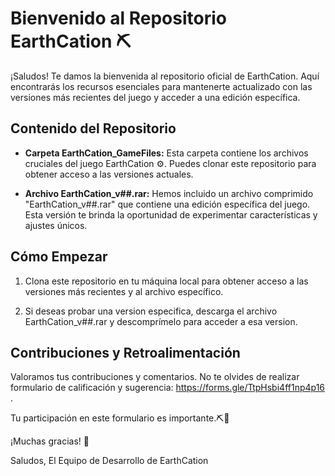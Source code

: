 # Bienvenido al Repositorio EarthCation ⛏️

¡Saludos! Te damos la bienvenida al repositorio oficial de EarthCation. Aquí encontrarás los recursos esenciales para mantenerte actualizado con las versiones más recientes del juego y acceder a una edición específica.

## Contenido del Repositorio

- **Carpeta EarthCation_GameFiles:** Esta carpeta contiene los archivos cruciales del juego EarthCation ⚙️. Puedes clonar este repositorio para obtener acceso a las versiones actuales.

- **Archivo EarthCation_v##.rar:** Hemos incluido un archivo comprimido "EarthCation_v##.rar" que contiene una edición específica del juego. Esta versión te brinda la oportunidad de experimentar características y ajustes únicos.

## Cómo Empezar

1. Clona este repositorio en tu máquina local para obtener acceso a las versiones más recientes y al archivo específico.

2. Si deseas probar una version especifica, descarga el archivo EarthCation_v##.rar y descomprímelo para acceder a esa version.

## Contribuciones y Retroalimentación

Valoramos tus contribuciones y comentarios.
No te olvides de realizar formulario de calificación y sugerencia: https://forms.gle/TtpHsbi4ff1np4p16 .

Tu participación en este formulario es importante.⛏️🚀

¡Muchas gracias! 🌟

Saludos,
El Equipo de Desarrollo de EarthCation
